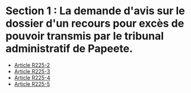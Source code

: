 # Section 1 : La demande d'avis sur le dossier d'un recours pour excès de pouvoir transmis par le tribunal administratif de Papeete.

- [Article R225-2](article-r225-2.md)
- [Article R225-3](article-r225-3.md)
- [Article R225-4](article-r225-4.md)
- [Article R225-5](article-r225-5.md)
